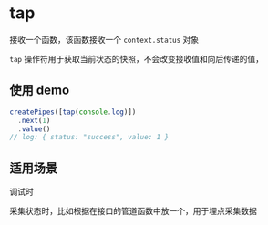# tap

接收一个函数，该函数接收一个 `context.status` 对象

`tap` 操作符用于获取当前状态的快照，不会改变接收值和向后传递的值，



## 使用 demo

```js
createPipes([tap(console.log)])
  .next(1)
  .value()
// log: { status: "success", value: 1 } 
```





## 适用场景

调试时

采集状态时，比如根据在接口的管道函数中放一个，用于埋点采集数据